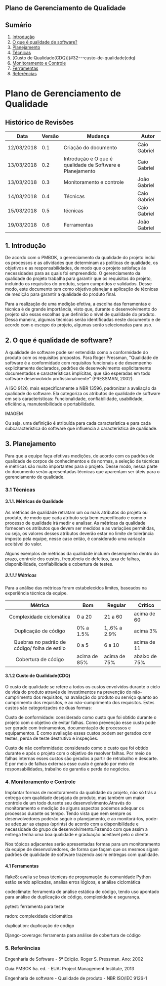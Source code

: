 ## Plano de Gerenciamento de Qualidade

## Sumário

1. [Introdução](#1---introdução)
1. [O que é qualidade de software?](#2---o-que-é-qualidade-de-software?)
1. [Planejamento](#3---planejamento)
  1. [Técnicas](#31---técnicas)
  1. [Custo de Qualidade(CDQ)](#32---custo-de-qualidade(cdq)
1. [Monitoramento e Controle](#4---monitoramento-e-controle)
  1. [Ferramentas](#41---ferramentas)
1. [Referências](#5---referencias)

# Plano de Gerenciamento de Qualidade


## Histórico  de Revisões

| Data          | Versão          | Mudança  | Autor  |
| ------------- | ------------- | ---------- | ------- |
| 12/03/2018          | 0.1 | Criação do documento | Caio Gabriel |
| 13/03/2018           | 0.2 | Introdução e O que é qualidade de Software e Planejamento  | Caio Gabriel |
| 13/03/2018           | 0.3 | Monitoramento e controle | João Gabriel |
| 14/03/2018           | 0.4 | Técnicas | Caio Gabriel |
| 15/03/2018           | 0.5 | técnicas| Caio Gabriel |
| 19/03/2018            |0.6 | Ferramentas | João Gabriel |

## 1. Introdução

<p> De acordo com o PMBOK, o gerenciamento da qualidade do projeto inclui os processos e as atividades que determinam as políticas de qualidade, os objetivos e as responsabilidades, de modo que o projeto satisfaça às necessidades para as quais foi empreendido. O gerenciamento da qualidade do projeto trabalha para garantir que os requisitos do projeto, incluindo os requisitos do produto, sejam cumpridos e validados. Desse modo, este documento tem como objetivo planejar a aplicação de técnicas de medição para garantir a qualidade do produto final. </p>
<p>Para a realização de uma medição efetiva, a escolha das ferramentas e técnica é de grande importância, visto que, durante o desenvolvimento do projeto são essas escolhas que definirão o nível de qualidade do produto. Dessa maneira, algumas técnicas serão identificadas neste documento e de acordo com o escopo do projeto, algumas serão selecionadas para uso.</p>

## 2. O que é qualidade de software?

<p>A qualidade de software pode ser entendida como a conformidade do produto com os requisitos propostos. Para Roger Pressman, "Qualidade de software é a conformidade com requisitos funcionais e de desempenho explicitamente declarados, padrões de desenvolvimento explicitamente documentados e características implícitas, que são esperadas em todo software desenvolvido profissionalmente" (PRESSMAN, 2002).</p>
<p>A ISO 9126, mais especificamente a NBR 13596, padronizar a avaliação da qualidade do software. Ela categoriza os atributos de qualidade de software em seis características: Funcionalidade, confiabilidade, usabilidade, eficiência, manutenibilidade e portabilidade.</p>

IMAGEM

<p>Ou seja, uma definição é atribuída para cada característica e para cada subcaracterística do software que influencia a característica de qualidade.</p>

## 3. Planejamento

<p>Para que a equipe faça efetivas medições, de acordo com os padrões de qualidade de corpos de conhecimentos e de normas, a seleção de técnicas e métricas são muito importantes para o projeto. Desse modo, nessa parte do documento serão apresentadas técnicas que aparentam ser úteis para o gerenciamento de qualidade. </p>

### 3.1 Técnicas

#### 3.1.1. Métricas de Qualidade

<p>As métricas de qualidade retratam um ou mais atributos do projeto ou produto, de modo que cada atributo seja bem especificado e como o processo de qualidade irá medir e analisar. As métricas da qualidade fornecem os atributos que devem ser medidos e as variações permitidas, ou seja, os valores desses atributos deverão estar no limite  de tolerância imposto pela equipe, nesse caso então, é considerado uma variação aceitável do valor.</p>
<p>Alguns exemplos de métricas da qualidade incluem desempenho dentro do prazo, controle dos custos, frequência de defeitos, taxa de falhas, disponibilidade, confiabilidade e cobertura de testes.</p>

##### 3.1.1.1 Métricas
<p> Para a análise das métricas foram estabelecidos limites, baseados na experiência técnica da equipe.</p>

|Métrica|Bom|Regular|Crítico|
|:-----:|---|-------|-------|
| Complexidade ciclomática | 0 a 20 | 21 a 60 | acima de 60|
| Duplicação de código | 0% a 1.5% | 1,.6% a 2.9% | acima 3%|
| Quebras no padrão de código/ folha de estilo | 0 a 5 | 6 a 10 | acima de 11 |
| Cobertura de código	| acima de 85% | acima de 75% | abaixo de 75%|

#### 3.1.2 Custo de Qualidade(CDQ)

<p>O custo de qualidade se refere a todos os custos envolvidos durante o ciclo de vida do produto através de investimentos na prevenção do não-cumprimento dos requisitos, na avaliação do produto ou serviço quanto ao cumprimento dos requisitos, e ao não-cumprimento dos requisitos. Estes custos são categorizados de duas formas:</p>
<p>Custo de conformidade: considerado como custo que foi obtido durante o projeto com o objetivo de evitar falhas. Como prevenção esse custo pode ser gerado com treinamentos, documentação de processos e equipamentos. E como avaliação esses custos podem ser gerados com testes, perda de teste destrutivo e inspeções.</p>
<p>Custo de não conformidade: considerado como o custo que foi obtido durante e após o projeto com o objetivo de resolver falhas. Por meio de falhas internas esses custos são gerados a partir de retrabalho e descarte. E por meio de falhas externas esse custo é gerado por meio de responsabilidades, trabalho de garantia e perda de negócios. </p>

### 4. Monitoramento e Controle

<p>Implantar formas de monitoramento da qualidade do projeto, não só trás a entrega com qualidade desejada do produto, mas também um maior controle de um todo durante seu desenvolvimento.Através do monitoramento e medição de alguns aspectos podemos adequar os processos durante os tempo. Tendo vista que nem sempre os desenvolvedores poderão seguir o planejamento, e ao monitorá-los, pode-se adequar as etapas (sprints) de acordo com a disponibilidade e necessidade do grupo de desenvolvimento.Fazendo com que assim a entrega tenha uma boa qualidade e graduação aceitável pelo o cliente.</p>
<p>Nos tópicos adjacentes serão apresentadas formas para um monitoramento da equipe de desenvolvedores, de forma que façam que os mesmos sigam padrões de qualidade de software trazendo assim entregas com qualidade.</p>

#### 4.1  Ferramentas

<p> flake8: avalia se boas técnicas de programação da comunidade Python estão sendo aplicadas, analisa erros lógicos, e análise ciclomática </p>
<p> codeclimate: ferramenta de análise  estática de código, tendo uso apontado para análise de duplicação de código, complexidade e segurança.</p>
<p> pytest: ferramenta para teste </p>
<p> radon: complexidade ciclomática</p>
<p> duplication: duplicação de código</p>
<p> Django-coverage: ferramenta para análise de cobertura de código</p>

### 5. Referências
<p>Engenharia de Software - 5ª Edição. Roger S. Pressman. Ano: 2002</p>
<p>Guia PMBOK 5a. ed. - EUA: Project Management Institute, 2013</p>
<p>Engenharia de software - Qualidade de produto - NBR ISO/IEC 9126-1</p>
